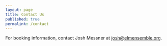 ```yaml
---
layout: page
title: Contact Us
published: true
permalink: /contact
---
```


For booking information, contact Josh Messner at <josh@elmensemble.org>.
